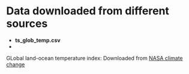 # Data downloaded from different sources
- **ts_glob_temp.csv**
- 
GLobal land-ocean temperature index: Downloaded from [NASA climate change](https://climate.nasa.gov/vital-signs/global-temperature/)
